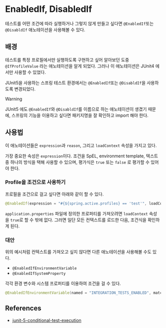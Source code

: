 # EnabledIf, DisabledIf

테스트를 어떤 조건에 따라 실행하거나 그렇지 않게 만들고 싶다면 `@EnabledIf`또는 `@DisabldIf` 애노테이션을 사용해볼 수 있다.

## 배경

테스트를 특정 프로필에서만 실행하도록 구현하고 싶어 알아보던 도중 `@IfProfileValue` 라는 애노테이션을 알게 되었다. 그러나 이 애노테이션은 JUnit4 에서만 사용할 수 있었다.

JUnit5을 사용하는 스프링 테스트 환경에서는 `@EnabledIf`또는 `@DisabldIf`을 사용하도록 변경되었다. 

> [!warning]
> JUnit5 에도  `@EnabledIf`와 `@DisabldIf`를 이름으로 하는 애노테이션이 생겼기 때문에, 스프링의 기능을 이용하고 싶다면 패키지명을 잘 확인하고 import 해야 한다.

## 사용법

이 애노테이션들은 `expression`과 `reason`, 그리고 `loadContext` 속성을 가지고 있다.

가장 중요한 속성은 `expression`이다. 조건을 SpEL, environment template, 텍스트 중 하나의 방식을 택해 사용할 수 있으며, 평가식은 `true` 또는 `false` 로 평가할 수 있어야 한다.

### Profile을 조건으로 사용하기

프로필을 조건으로 걸고 싶다면 아래와 같이 할 수 있다.

```java
@EnabledIf(expression = "#{${spring.active.profiles} == 'test'", loadContext = true)
```

`application.properties` 파일에 정의한 프로퍼티를 가져오려면 `loadContext` 속성을 `true`로 할 수 밖에 없다. 그러면 일단 모든 컨텍스트를 로드한 다음, 조건식을 확인하게 된다.

### 대안

위의 예시처럼 컨텍스트를 가져오고 싶지 않다면 다른 애노테이션을 사용해볼 수도 있다.

- `@EnabledIfEnvironmentVariable`
- `@EnabledIfSystemProperty`

각각 환경 변수와 시스템 프로퍼티를 이용하여 조건을 걸 수 있다.

```java
@EnabledIfEnvironmentVariable(named = "INTEGRATION_TESTS_ENABLED", matches = "true")
```

## References

- [junit-5-conditional-test-execution](https://www.baeldung.com/junit-5-conditional-test-execution)